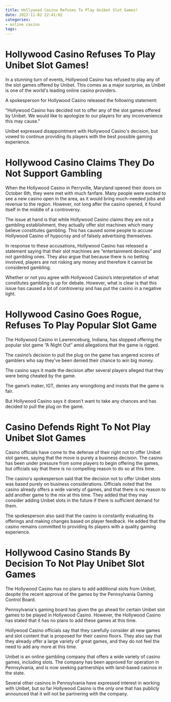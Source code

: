 ```yaml
---
title: Hollywood Casino Refuses To Play Unibet Slot Games!
date: 2022-11-02 22:41:02
categories:
- online casino
tags:
---
```



#  Hollywood Casino Refuses To Play Unibet Slot Games!

In a stunning turn of events, Hollywood Casino has refused to play any of the slot games offered by Unibet. This comes as a major surprise, as Unibet is one of the world's leading online casino providers.

A spokesperson for Hollywood Casino released the following statement:

"Hollywood Casino has decided not to offer any of the slot games offered by Unibet. We would like to apologize to our players for any inconvenience this may cause."

Unibet expressed disappointment with Hollywood Casino's decision, but vowed to continue providing its players with the best possible gaming experience.

#  Hollywood Casino Claims They Do Not Support Gambling

When the Hollywood Casino in Perryville, Maryland opened their doors on October 6th, they were met with much fanfare. Many people were excited to see a new casino open in the area, as it would bring much-needed jobs and revenue to the region. However, not long after the casino opened, it found itself in the middle of a controversy.

The issue at hand is that while Hollywood Casino claims they are not a gambling establishment, they actually offer slot machines which many believe constitutes gambling. This has caused some people to accuse Hollywood Casino of hypocrisy and of falsely advertising themselves.

In response to these accusations, Hollywood Casino has released a statement saying that their slot machines are “entertainment devices” and not gambling ones. They also argue that because there is no betting involved, players are not risking any money and therefore it cannot be considered gambling.

Whether or not you agree with Hollywood Casino’s interpretation of what constitutes gambling is up for debate. However, what is clear is that this issue has caused a lot of controversy and has put the casino in a negative light.

#  Hollywood Casino Goes Rogue, Refuses To Play Popular Slot Game

The Hollywood Casino in Lawrenceburg, Indiana, has stopped offering the popular slot game “A Night Out” amid allegations that the game is rigged.

The casino’s decision to pull the plug on the game has angered scores of gamblers who say they’ve been denied their chance to win big money.

The casino says it made the decision after several players alleged that they were being cheated by the game.

The game’s maker, IGT, denies any wrongdoing and insists that the game is fair.

But Hollywood Casino says it doesn’t want to take any chances and has decided to pull the plug on the game.

#  Casino Defends Right To Not Play Unibet Slot Games

Casino officials have come to the defense of their right not to offer Unibet slot games, saying that the move is purely a business decision. The casino has been under pressure from some players to begin offering the games, but officials say that there is no compelling reason to do so at this time.

The casino's spokesperson said that the decision not to offer Unibet slots was based purely on business considerations. Officials noted that the casino already offers a wide variety of games, and that there is no reason to add another game to the mix at this time. They added that they may consider adding Unibet slots in the future if there is sufficient demand for them.

The spokesperson also said that the casino is constantly evaluating its offerings and making changes based on player feedback. He added that the casino remains committed to providing its players with a quality gaming experience.

#  Hollywood Casino Stands By Decision To Not Play Unibet Slot Games

The Hollywood Casino has no plans to add additional slots from Unibet, despite the recent approval of the games by the Pennsylvania Gaming Control Board.

Pennsylvania's gaming board has given the go ahead for certain Unibet slot games to be played in Hollywood Casino. However, the Hollywood Casino has stated that it has no plans to add these games at this time.

Hollywood Casino officials say that they carefully consider all new games and slot content that is proposed for their casino floors. They also say that they already offer a large variety of great games, and they do not feel the need to add any more at this time.

Unibet is an online gambling company that offers a wide variety of casino games, including slots. The company has been approved for operation in Pennsylvania, and is now seeking partnerships with land-based casinos in the state.

Several other casinos in Pennsylvania have expressed interest in working with Unibet, but so far Hollywood Casino is the only one that has publicly announced that it will not be partnering with the company.
